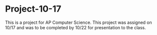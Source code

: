 # Project-10-17
This is a project for AP Computer Science.
This project was assigned on 10/17 and was to be completed by 10/22 for presentation to the class.
